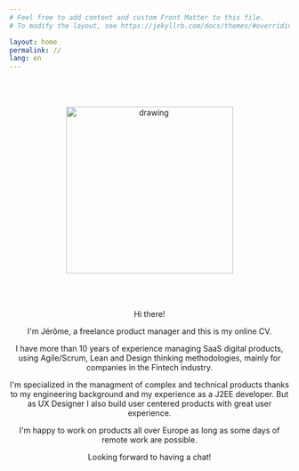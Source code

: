 ```yaml
---
# Feel free to add content and custom Front Matter to this file.
# To modify the layout, see https://jekyllrb.com/docs/themes/#overriding-theme-defaults

layout: home
permalink: //
lang: en
---
```


<div style="text-align: center;padding:50px">
    <img src="{{ site.baseurl }}/assets/img/profile_photo.jpg" alt="drawing" width="300"/>
</div>

<p style="text-align: center;">
Hi there!
</p>
<p style="text-align: center;">
I'm Jérôme, a freelance product manager and this is my online CV. 
</p>
<p style="text-align: center;">
I have more than 10 years of experience managing SaaS digital products, using Agile/Scrum, Lean and Design thinking  methodologies, mainly for companies in the Fintech industry.
</p>
<p style="text-align: center;">
I'm specialized in the managment of complex and technical products thanks to my engineering background and my experience as a J2EE developer. But as UX Designer I also build user centered products with great user experience.
</p>
<p style="text-align: center;">
I'm happy to work on products all over Europe as long as some days of remote work are possible.
</p>
<p style="text-align: center;">
Looking forward to having a chat!
</p>